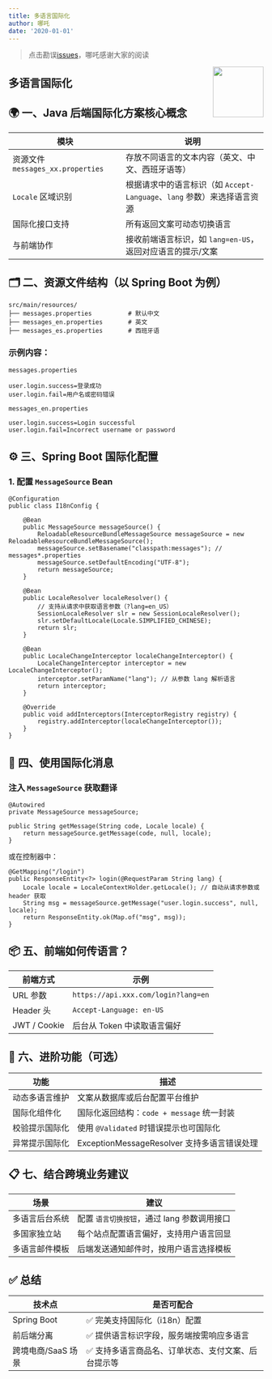 ```yaml
---
title: 多语言国际化
author: 哪吒
date: '2020-01-01'
---
```


> 点击勘误[issues](https://github.com/webVueBlog/JavaPlusDoc/issues)，哪吒感谢大家的阅读

<img align="right" width="100" src="https://cdn.jsdelivr.net/gh/YunYouJun/yun/images/yun-alpha-compressed.png">

## 多语言国际化


## 🌍 一、Java 后端国际化方案核心概念

| 模块                            | 说明                                               |
| ----------------------------- | ------------------------------------------------ |
| 资源文件 `messages_xx.properties` | 存放不同语言的文本内容（英文、中文、西班牙语等）                         |
| `Locale` 区域识别                 | 根据请求中的语言标识（如 `Accept-Language`、`lang` 参数）来选择语言资源 |
| 国际化接口支持                       | 所有返回文案可动态切换语言                                    |
| 与前端协作                         | 接收前端语言标识，如 `lang=en-US`，返回对应语言的提示/文案



## 🗂️ 二、资源文件结构（以 Spring Boot 为例）

```
src/main/resources/
├── messages.properties          # 默认中文
├── messages_en.properties       # 英文
├── messages_es.properties       # 西班牙语
```


### 示例内容：

`messages.properties`

```
user.login.success=登录成功
user.login.fail=用户名或密码错误
```

`messages_en.properties`

```
user.login.success=Login successful
user.login.fail=Incorrect username or password
```


## ⚙️ 三、Spring Boot 国际化配置

### 1. 配置 `MessageSource` Bean

```
@Configuration
public class I18nConfig {

    @Bean
    public MessageSource messageSource() {
        ReloadableResourceBundleMessageSource messageSource = new ReloadableResourceBundleMessageSource();
        messageSource.setBasename("classpath:messages"); // messages*.properties
        messageSource.setDefaultEncoding("UTF-8");
        return messageSource;
    }

    @Bean
    public LocaleResolver localeResolver() {
        // 支持从请求中获取语言参数（?lang=en_US）
        SessionLocaleResolver slr = new SessionLocaleResolver();
        slr.setDefaultLocale(Locale.SIMPLIFIED_CHINESE);
        return slr;
    }

    @Bean
    public LocaleChangeInterceptor localeChangeInterceptor() {
        LocaleChangeInterceptor interceptor = new LocaleChangeInterceptor();
        interceptor.setParamName("lang"); // 从参数 lang 解析语言
        return interceptor;
    }

    @Override
    public void addInterceptors(InterceptorRegistry registry) {
        registry.addInterceptor(localeChangeInterceptor());
    }
}
```


## 🧠 四、使用国际化消息

### 注入 `MessageSource` 获取翻译

```
@Autowired
private MessageSource messageSource;

public String getMessage(String code, Locale locale) {
    return messageSource.getMessage(code, null, locale);
}
```

或在控制器中：

```
@GetMapping("/login")
public ResponseEntity<?> login(@RequestParam String lang) {
    Locale locale = LocaleContextHolder.getLocale(); // 自动从请求参数或 header 获取
    String msg = messageSource.getMessage("user.login.success", null, locale);
    return ResponseEntity.ok(Map.of("msg", msg));
}
```


## 📦 五、前端如何传语言？

| 前端方式         | 示例                                  |
| ------------ | ----------------------------------- |
| URL 参数       | `https://api.xxx.com/login?lang=en` |
| Header 头     | `Accept-Language: en-US`            |
| JWT / Cookie | 后台从 Token 中读取语言偏好


## 🔌 六、进阶功能（可选）

| 功能      | 描述                                 |
| ------- | ---------------------------------- |
| 动态多语言维护 | 文案从数据库或后台配置平台维护                    |
| 国际化组件化  | 国际化返回结构：`code + message` 统一封装      |
| 校验提示国际化 | 使用 `@Validated` 时错误提示也可国际化         |
| 异常提示国际化 | ExceptionMessageResolver 支持多语言错误处理


## 📋 七、结合跨境业务建议

| 场景      | 建议                         |
| ------- | -------------------------- |
| 多语言后台系统 | 配置 `语言切换按钮`，通过 lang 参数调用接口 |
| 多国家独立站  | 每个站点配置语言偏好，支持用户语言回显        |
| 多语言邮件模板 | 后端发送通知邮件时，按用户语言选择模板


## ✅ 总结

| 技术点          | 是否可配合                      |
| ------------ | -------------------------- |
| Spring Boot  | ✅ 完美支持国际化（i18n）配置          |
| 前后端分离        | ✅ 提供语言标识字段，服务端按需响应多语言      |
| 跨境电商/SaaS 场景 | ✅ 支持多语言商品名、订单状态、支付文案、后台提示等


























